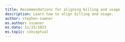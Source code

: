 ```yaml
---
title: Recommendations for aligning billing and usage
description: Learn how to align billing and usage.
author: stephen-sumner
ms.author: ssumner
ms.date: 11/15/2023
ms.topic: conceptual
---
```


# 